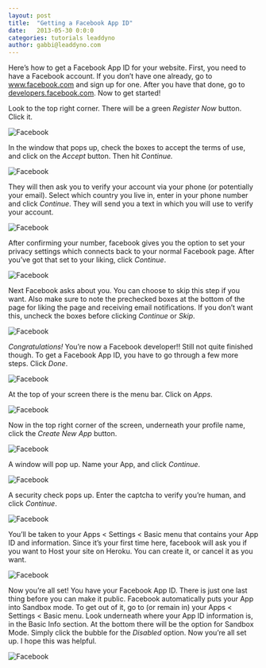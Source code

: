 ```yaml
---
layout: post
title:  "Getting a Facebook App ID"
date:   2013-05-30 0:0:0
categories: tutorials leaddyno 
author: gabbi@leaddyno.com
---
```


Here&#8217;s how to get a Facebook App ID for your website.  First, you need to have a Facebook account. If you
don&#8217;t have one already, go to <a href="http://www.facebook.com/">www.facebook.com</a> and sign up for one.
After you have that done, go to <a href="http://developers.facebook.com/">developers.facebook.com</a>.
Now to get started!

Look to the top right corner. There will be a green *Register Now* button. Click it.

![Facebook](/img/fbapp3.png)

In the window that pops up, check the boxes to accept the terms of use, and click on the *Accept* button. Then hit
*Continue.*

![Facebook](/img/fbapp4.png)

They will then ask you to verify your account via your phone (or potentially your email). Select which country you live
in, enter in your phone number and click *Continue*. They will send you a text in which you will use to verify your
account.

![Facebook](/img/fbapp5.png)

After confirming your number, facebook gives you the option to set your privacy settings which connects back to your
normal Facebook page. After you&#8217;ve got that set to your liking, click *Continue*.

![Facebook](/img/fbapp6.png)

Next Facebook asks about you. You can choose to skip this step if you want. Also make sure to note the prechecked boxes
at the bottom of the page for liking the page and receiving email notifications. If you don&#8217;t want this, uncheck the boxes before clicking *Continue* or *Skip*.

![Facebook](/img/fbapp8.png)

*Congratulations!* You&#8217;re now a Facebook developer!! Still not quite finished though. To get a Facebook App ID,
you have to go through a few more steps. Click *Done*.

![Facebook](/img/fbapp9.png)

At the top of your screen there is the menu bar. Click on *Apps*.

![Facebook](/img/fbapp10.png)

Now in the top right corner of the screen, underneath your profile name, click the *Create New App* button.

![Facebook](/img/fbapp11.png)

A window will pop up. Name your App, and click *Continue*.

![Facebook](/img/fbapp13.png)

A security check pops up. Enter the captcha to verify you&#8217;re human, and click *Continue*.

![Facebook](/img/fbapp14.png)

You&#8217;ll be taken to your Apps &lt; Settings &lt; Basic menu that contains your App ID and information. Since
it&#8217;s your first time here, facebook will ask you if you want to Host your site on Heroku. You can create it, or
cancel it as you want.

![Facebook](/img/fbapp15.png)

Now you&#8217;re all set! You have your Facebook App ID. There is just one last thing before you can make it public.
Facebook automatically puts your App into Sandbox mode. To get out of it, go to (or remain in) your Apps &lt;
Settings &lt; Basic menu. Look underneath where your App ID information is, in the Basic Info section. At the bottom
there will be the option for Sandbox Mode. Simply click the bubble for the *Disabled* option. Now you&#8217;re all set
up. I hope this was helpful.

![Facebook](/img/fbapp16.png)
